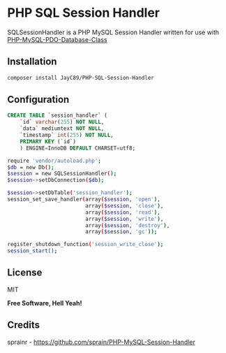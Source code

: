 PHP SQL Session Handler
=========

SQLSessionHandler is a PHP MySQL Session Handler written for use with [PHP-MySQL-PDO-Database-Class](https://github.com/jayc89/php-mysql-pdo-database-class)

Installation
--------------

```sh
composer install JayC89/PHP-SQL-Session-Handler
```

Configuration
--------------

```sql
CREATE TABLE `session_handler` (
    `id` varchar(255) NOT NULL,
    `data` mediumtext NOT NULL,
    `timestamp` int(255) NOT NULL,
    PRIMARY KEY (`id`)
    ) ENGINE=InnoDB DEFAULT CHARSET=utf8;
```

```sh
require 'vendor/autoload.php';
$db = new Db();
$session = new SQLSessionHandler();
$session->setDbConnection($db);

$session->setDbTable('session_handler');
session_set_save_handler(array($session, 'open'),
                         array($session, 'close'),
                         array($session, 'read'),
                         array($session, 'write'),
                         array($session, 'destroy'),
                         array($session, 'gc'));

register_shutdown_function('session_write_close');
session_start();

```


License
----

MIT


**Free Software, Hell Yeah!**


Credits
-----------

sprainr - https://github.com/sprain/PHP-MySQL-Session-Handler

